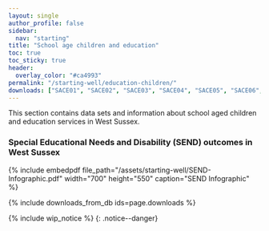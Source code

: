 ```yaml
---
layout: single
author_profile: false
sidebar:
  nav: "starting"
title: "School age children and education"
toc: true
toc_sticky: true
header:
  overlay_color: "#ca4993"
permalink: "/starting-well/education-children/"
downloads: ["SACE01", "SACE02", "SACE03", "SACE04", "SACE05", "SACE06", "SACE07", "SACE08", "SACE09", "SACE10", "SACE11", "SACE12", "SACE13", "SACE14", "SACE15", "SACE16", "SACE17", "SACE18", "SACE19", "SACE20"]
---
```

This section contains data sets and information about school aged children and education services in West Sussex.

### Special Educational Needs and Disability (SEND) outcomes in West Sussex

{% include embedpdf file_path="/assets/starting-well/SEND-Infographic.pdf" width="700" height="550" caption="SEND Infographic" %}

{% include downloads_from_db ids=page.downloads %}

{% include wip_notice %}
{: .notice--danger}
